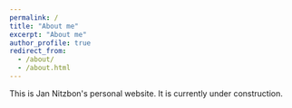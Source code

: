 ```yaml
---
permalink: /
title: "About me"
excerpt: "About me"
author_profile: true
redirect_from: 
  - /about/
  - /about.html
---
```


This is Jan Nitzbon's personal website. It is currently under construction.
